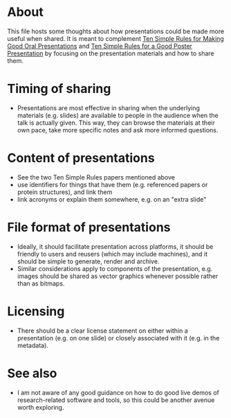 # About
This file hosts some thoughts about how presentations could be made more useful when shared. It is meant to complement [Ten Simple Rules for Making Good Oral Presentations](http://dx.doi.org/10.1371/journal.pcbi.0030077) and [Ten Simple Rules for a Good Poster Presentation](http://dx.doi.org/10.1371/journal.pcbi.0030102) by focusing on the presentation materials and how to share them.

# Timing of sharing
* Presentations are most effective in sharing when the underlying materials (e.g. slides) are available to people in the audience when the talk is actually given. This way, they can browse the materials at their own pace, take more specific notes and ask more informed questions.

# Content of presentations
* See the two Ten Simple Rules papers mentioned above
* use identifiers for things that have them (e.g. referenced papers or protein structures), and link them
* link acronyms or explain them somewhere, e.g. on an "extra slide"

# File format of presentations
* Ideally, it should facilitate presentation across platforms, it should be friendly to users and reusers (which may include machines), and it should be simple to generate, render and archive.
* Similar considerations apply to components of the presentation, e.g. images should be shared as vector graphics whenever possible rather than as bitmaps.

# Licensing
* There should be a clear license statement on either within a presentation (e.g. on one slide) or closely associated with it (e.g. in the metadata).

# See also
* I am not aware of any good guidance on how to do good live demos of research-related software and tools, so this could be another avenue worth exploring.
